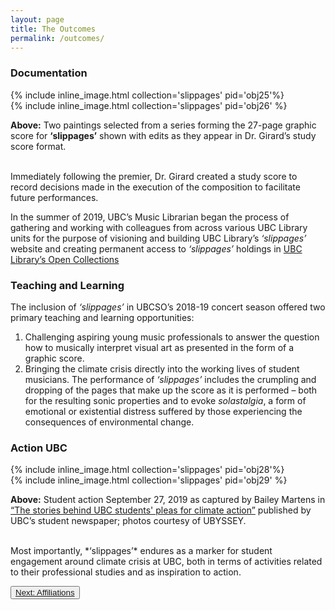 ```yaml
---
layout: page
title: The Outcomes
permalink: /outcomes/
---
```


### Documentation

<div class="container">
<div class="inline-image-reference">
  <div class="row">
    <div class="col-sm">
{% include inline_image.html collection='slippages' pid='obj25'%}
</div>
   <div class="col-sm">
{% include inline_image.html collection='slippages' pid='obj26' %}
  </div>
  <p class="image-caption"><b>Above:</b> Two paintings selected from a series forming the 27-page graphic score for <b>‘slippages’</b>  shown with edits as they appear in Dr. Girard’s study score format.</p>
</div>
</div>
</div>
<br>
Immediately following the premier, Dr. Girard created a study score to record decisions made in the execution of the composition to facilitate future performances.

In the summer of 2019, UBC’s Music Librarian began the process of gathering and working with colleagues from across various UBC Library units for the purpose of visioning and building UBC Library’s *‘slippages’*  website and creating permanent access to *‘slippages’*  holdings in [UBC Library’s Open Collections](https://open.library.ubc.ca)

### Teaching and Learning

The inclusion of *‘slippages’*  in UBCSO’s 2018-19 concert season offered two primary teaching and learning opportunities:
1.	Challenging aspiring young music professionals to answer the question how to musically interpret visual art as presented in the form of a graphic score.
2.	Bringing the climate crisis directly into the working lives of student musicians. The performance of *‘slippages’*  includes the crumpling and dropping of the pages that make up the score as it is performed – both for the resulting sonic properties and to evoke *solastalgia*, a form of emotional or existential distress suffered by those experiencing the consequences of environmental change.

### Action UBC

<div class="container">
<div class="inline-image-reference">
  <div class="row">
    <div class="col-sm">
{% include inline_image.html collection='slippages' pid='obj28'%}
</div>
   <div class="col-sm">
{% include inline_image.html collection='slippages' pid='obj29' %}
  </div>
  <p class="image-caption"><b>Above:</b> Student action September 27, 2019 as captured by Bailey Martens in <a href="https://www.ubyssey.ca/culture/UBC-Climate-Strike-Signs">“The stories behind UBC students' pleas for climate action”</a> published by UBC’s student newspaper; photos courtesy of UBYSSEY.</p>
</div>
</div>
</div>
<br>
Most importantly, *‘slippages’*  endures as a marker for student engagement around climate crisis at UBC, both in terms of activities related to their professional studies and as inspiration to action.

<button type="button" class="btn btn-light">[Next: Affiliations](https://ubc-ds.github.io/slippages/affiliations)</button>
